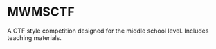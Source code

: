 # MWMSCTF

A CTF style competition designed for the middle school level. Includes teaching materials.
